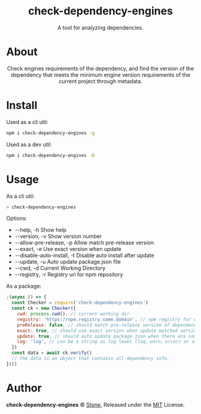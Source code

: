 
<p align="center"><h1 align="center">
  check-dependency-engines
</h1>

<p align="center">
   A tool for analyzing dependencies.
</p>

# About

<p align="center">
  Check engines requirements of the dependency, and find the version of the dependency that meets the minimum engine version requirements of the current project through metadata.
</p>

# Install

Used as a cli util:
```bash
npm i check-dependency-engines -g
```

Used as a dev util:
```bash
npm i check-dependency-engines -D
```

# Usage

As a cli util:

```bash
> check-dependency-engines
```

Options:
*  --help, -h                  Show help                               
*  --version, -v               Show version number                     
*  --allow-pre-release, -p     Allow match pre-release version        
*  --exact, -e                 Use exact version when update          
*  --disable-auto-install, -t  Disable auto install after update      
*  --update, -u                Auto update package.json file        
*  --cwd, -d                   Current Working Directory      
*  --registry, -r              Registry url for npm repository

As a package:

```js
;(async () => {
  const Checker = require('check-dependency-engines')
  const ck = new Checker({
    cwd: process.cwd(), // current working dir
    registry: 'https://npm.registry.some.domain', // npm registry for download metadata
    preRelease: false, // should match pre-release version of dependency
    exact: true, // should use exact version when update matched version of dependency
    update: true, // should auto update package.json when there ara some changes
    log: 'log', // can be a string as log level (log、warn、error) or a function, or false to disable.
  })
  const data = await ck.verify()
  // the data is an object that contains all dependency info.
})()
```

# Author

**check-dependency-engines** © [Stone](https://github.com/star2018), Released under the [MIT](./LICENSE) License.
